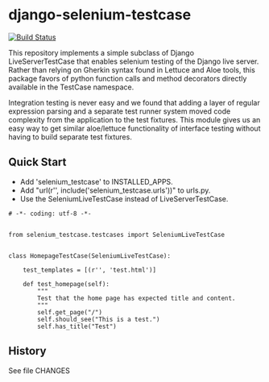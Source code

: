 django-selenium-testcase
========================

[![Build Status](https://travis-ci.org/nimbis/django-selenium-testcase.svg?branch=master)](https://travis-ci.org/nimbis/django-selenium-testcase)

This repository implements a simple subclass of Django LiveServerTestCase that
enables selenium testing of the Django live server.  Rather than relying on
Gherkin syntax found in Lettuce and Aloe tools, this package favors of python
function calls and method decorators directly available in the TestCase
namespace.

Integration testing is never easy and we found that adding a layer of regular
expression parsing and a separate test runner system moved code complexity from
the application to the test fixtures.  This module gives us an easy way to get
similar aloe/lettuce functionality of interface testing without having to build
separate test fixtures.

Quick Start
-----------

- Add 'selenium_testcase' to INSTALLED_APPS.
- Add "url(r'', include('selenium_testcase.urls'))" to urls.py.
- Use the SeleniumLiveTestCase instead of LiveServerTestCase.

```
# -*- coding: utf-8 -*-


from selenium_testcase.testcases import SeleniumLiveTestCase


class HomepageTestCase(SeleniumLiveTestCase):

    test_templates = [(r'', 'test.html')]

    def test_homepage(self):
        """
        Test that the home page has expected title and content.
        """
        self.get_page("/")
        self.should_see("This is a test.")
        self.has_title("Test")
```

History
-------
See file CHANGES
